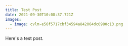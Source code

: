 ```yaml
---
title: Test Post
date: 2021-09-30T10:08:37.721Z
images:
  - image: cvlm-e56f5717cbf34594a842064dc0980c13.png
---
```


Here's a test post.
